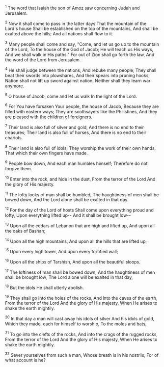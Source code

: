 <sup>1</sup> 
The word that Isaiah the son of Amoz saw concerning Judah and Jerusalem. 

<sup>2</sup> 
Now it shall come to pass in the latter days That the mountain of the Lord's house Shall be established on the top of the mountains, And shall be exalted above the hills; And all nations shall flow to it. 

<sup>3</sup> 
Many people shall come and say, "Come, and let us go up to the mountain of the Lord, To the house of the God of Jacob; He will teach us His ways, And we shall walk in His paths." For out of Zion shall go forth the law, And the word of the Lord from Jerusalem. 

<sup>4</sup> 
He shall judge between the nations, And rebuke many people; They shall beat their swords into plowshares, And their spears into pruning hooks; Nation shall not lift up sword against nation, Neither shall they learn war anymore.

<sup>5</sup> 
O house of Jacob, come and let us walk In the light of the Lord. 

<sup>6</sup> 
For You have forsaken Your people, the house of Jacob, Because they are filled with eastern ways; They are soothsayers like the Philistines, And they are pleased with the children of foreigners. 

<sup>7</sup> 
Their land is also full of silver and gold, And there is no end to their treasures; Their land is also full of horses, And there is no end to their chariots. 

<sup>8</sup> 
Their land is also full of idols; They worship the work of their own hands, That which their own fingers have made. 

<sup>9</sup> 
People bow down, And each man humbles himself; Therefore do not forgive them. 

<sup>10</sup> 
Enter into the rock, and hide in the dust, From the terror of the Lord And the glory of His majesty. 

<sup>11</sup> 
The lofty looks of man shall be humbled, The haughtiness of men shall be bowed down, And the Lord alone shall be exalted in that day. 

<sup>12</sup> 
For the day of the Lord of hosts Shall come upon everything proud and lofty, Upon everything lifted up-- And it shall be brought low-- 

<sup>13</sup> 
Upon all the cedars of Lebanon that are high and lifted up, And upon all the oaks of Bashan; 

<sup>14</sup> 
Upon all the high mountains, And upon all the hills that are lifted up; 

<sup>15</sup> 
Upon every high tower, And upon every fortified wall; 

<sup>16</sup> 
Upon all the ships of Tarshish, And upon all the beautiful sloops. 

<sup>17</sup> 
The loftiness of man shall be bowed down, And the haughtiness of men shall be brought low; The Lord alone will be exalted in that day, 

<sup>18</sup> 
But the idols He shall utterly abolish. 

<sup>19</sup> 
They shall go into the holes of the rocks, And into the caves of the earth, From the terror of the Lord And the glory of His majesty, When He arises to shake the earth mightily. 

<sup>20</sup> 
In that day a man will cast away his idols of silver And his idols of gold, Which they made, each for himself to worship, To the moles and bats, 

<sup>21</sup> 
To go into the clefts of the rocks, And into the crags of the rugged rocks, From the terror of the Lord And the glory of His majesty, When He arises to shake the earth mightily. 

<sup>22</sup> 
Sever yourselves from such a man, Whose breath is in his nostrils; For of what account is he?